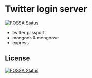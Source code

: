 # Twitter login server
[![FOSSA Status](https://app.fossa.io/api/projects/git%2Bgithub.com%2Ftekwrks%2Flogin.svg?type=shield)](https://app.fossa.io/projects/git%2Bgithub.com%2Ftekwrks%2Flogin?ref=badge_shield)


- twitter passport
- mongodb & mongoose
- express



## License
[![FOSSA Status](https://app.fossa.io/api/projects/git%2Bgithub.com%2Ftekwrks%2Flogin.svg?type=large)](https://app.fossa.io/projects/git%2Bgithub.com%2Ftekwrks%2Flogin?ref=badge_large)